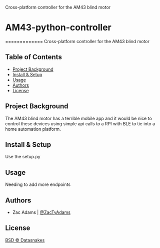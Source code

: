 Cross-platform controller for the AM43 blind motor
# AM43-python-controller
=============
Cross-platform controller for the AM43 blind motor

Table of Contents
-----------------

-   [Project Background](#project-background)
-   [Install & Setup](#install-&-setup)
-   [Usage](#usage)
-   [Authors](#authors)
-   [License](#license)

Project Background
----------

The AM43 blind motor has a terrible mobile app and it would be nice to control these devices using simple api calls to a RPI with BLE to tie into a home automation platform. 

Install & Setup
---------------

Use the setup.py 

Usage
-----

Needing to add more endpoints


Authors
-------

* Zac Adams | [@ZacTyAdams](https://github.com/ZacTyAdams)


License
-------

[BSD © Datasnakes](LICENSE)
